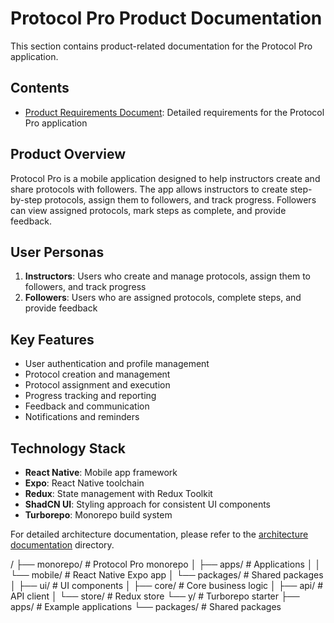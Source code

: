 # Protocol Pro Product Documentation

This section contains product-related documentation for the Protocol Pro application.

## Contents

- [Product Requirements Document](./prd.md): Detailed requirements for the Protocol Pro application

## Product Overview

Protocol Pro is a mobile application designed to help instructors create and share protocols with followers. The app allows instructors to create step-by-step protocols, assign them to followers, and track progress. Followers can view assigned protocols, mark steps as complete, and provide feedback.

## User Personas

1. **Instructors**: Users who create and manage protocols, assign them to followers, and track progress
2. **Followers**: Users who are assigned protocols, complete steps, and provide feedback

## Key Features

- User authentication and profile management
- Protocol creation and management
- Protocol assignment and execution
- Progress tracking and reporting
- Feedback and communication
- Notifications and reminders

## Technology Stack

- **React Native**: Mobile app framework
- **Expo**: React Native toolchain
- **Redux**: State management with Redux Toolkit
- **ShadCN UI**: Styling approach for consistent UI components
- **Turborepo**: Monorepo build system

For detailed architecture documentation, please refer to the [architecture documentation](./docs/architecture) directory.

/
├── monorepo/ # Protocol Pro monorepo
│ ├── apps/ # Applications
│ │ └── mobile/ # React Native Expo app
│ └── packages/ # Shared packages
│ ├── ui/ # UI components
│ ├── core/ # Core business logic
│ ├── api/ # API client
│ └── store/ # Redux store
└── y/ # Turborepo starter
├── apps/ # Example applications
└── packages/ # Shared packages

